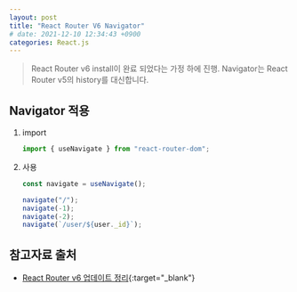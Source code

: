 ```yaml
---
layout: post
title: "React Router V6 Navigator"
# date: 2021-12-10 12:34:43 +0900
categories: React.js
---
```


> React Router v6 install이 완료 되었다는 가정 하에 진행.
> Navigator는 React Router v5의 history를 대신합니다.

## Navigator 적용

1. import

   ```javascript
   import { useNavigate } from "react-router-dom";
   ```

2. 사용

   ```javascript
   const navigate = useNavigate();

   navigate("/");
   navigate(-1);
   navigate(-2);
   navigate(`/user/${user._id}`);
   ```

## 참고자료 출처

- [React Router v6 업데이트 정리](https://velog.io/@ksmfou98/React-Router-v6-%EC%97%85%EB%8D%B0%EC%9D%B4%ED%8A%B8-%EC%A0%95%EB%A6%AC){:target="\_blank"}
